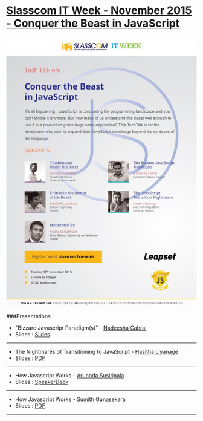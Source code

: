 [Slasscom IT Week - November 2015 - Conquer the Beast in JavaScript](http://j.mp/1MRZ8Xz)
==================

![jsReload](https://raw.githubusercontent.com/CMBJS/Meetups/master/Nov%20-%202015/itweek.jpg)

###Presentations


* "Bizzare Javascript Paradigm(s)" - [Nadeesha Cabral](https://twitter.com/ncthis)
* Slides : [Slides](http://slides.com/nadeeshacabral/deck-5#/)

----

* The Nightmares of Transitioning to JavaScript  - [Hasitha Liyanage](https://twitter.com/h_liyan)
* Slides : [PDF](https://raw.githubusercontent.com/CMBJS/Meetups/master/Nov%20-%202015/2015-11-17-SLASCOM-JavaScript.pdf)

----
* How Javascript Works - [Arunoda Susiripala](https://twitter.com/arunoda)
* Slides : [SpeakerDeck](https://speakerdeck.com/arunoda/how-javascript-works)

----

* How Javascript Works - Sumith Gunasekara
* Slides : [PDF](https://raw.githubusercontent.com/CMBJS/Meetups/master/Nov%20-%202015/Sumith-Presentation.pdf)

----



